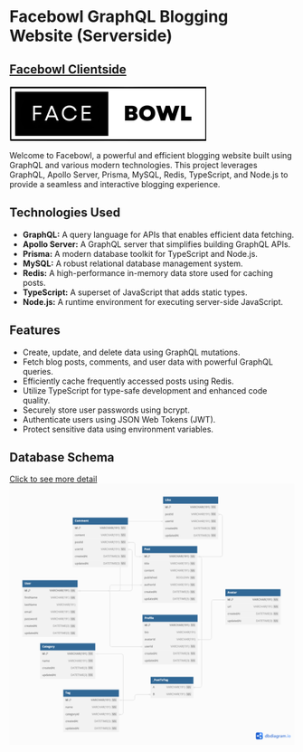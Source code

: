 <!-- @format -->

# Facebowl GraphQL Blogging Website (Serverside)

## [Facebowl Clientside](https://github.com/pawpaw2022/gql-blogging-website-client)

![Facebowl logo](./public/logo.png)

Welcome to Facebowl, a powerful and efficient blogging website built using GraphQL and various modern technologies. This project leverages GraphQL, Apollo Server, Prisma, MySQL, Redis, TypeScript, and Node.js to provide a seamless and interactive blogging experience.

## Technologies Used

- **GraphQL:** A query language for APIs that enables efficient data fetching.
- **Apollo Server:** A GraphQL server that simplifies building GraphQL APIs.
- **Prisma:** A modern database toolkit for TypeScript and Node.js.
- **MySQL:** A robust relational database management system.
- **Redis:** A high-performance in-memory data store used for caching posts.
- **TypeScript:** A superset of JavaScript that adds static types.
- **Node.js:** A runtime environment for executing server-side JavaScript.

## Features

- Create, update, and delete data using GraphQL mutations.
- Fetch blog posts, comments, and user data with powerful GraphQL queries.
- Efficiently cache frequently accessed posts using Redis.
- Utilize TypeScript for type-safe development and enhanced code quality.
- Securely store user passwords using bcrypt.
- Authenticate users using JSON Web Tokens (JWT).
- Protect sensitive data using environment variables.

## Database Schema

<!-- Link -->

[Click to see more detail](https://dbdiagram.io/d/64e80c5102bd1c4a5e5ffb6c)
![Database Schema](./public/schema.png)

